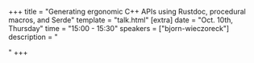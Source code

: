 +++
title = "Generating ergonomic C++ APIs using Rustdoc, procedural macros, and Serde"
template = "talk.html"
[extra]
  date = "Oct. 10th, Thursday"
  time = "15:00 - 15:30"
  speakers = ["bjorn-wieczoreck"]
  description = "<p></p>"
+++
